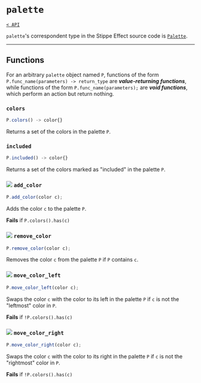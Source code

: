 # `palette`

[`< API`](README.md)

`palette`'s correspondent type in the Stippe Effect source code is [`Palette`](https://github.com/jbunke/stipple-effect/blob/master/src/com/jordanbunke/stipple_effect/palette/Palette.java).

---

## Functions

For an arbitrary `palette` object named `P`, functions of the form `P.func_name(parameters) -> return_type` are __*value-returning functions*__, while functions of the form `P.func_name(parameters);` are __*void functions*__, which perform an action but return nothing.

### `colors`
```js
P.colors() -> color{}
```
Returns a set of the colors in the palette `P`.

### `included`
```js
P.included() -> color{}
```
Returns a set of the colors marked as "included" in the palette `P`.

### ![](https://raw.githubusercontent.com/jbunke/stipple-effect/master/res/icons/add_color_to_palette.png) `add_color`
```js
P.add_color(color c);
```
Adds the color `c` to the palette `P`.

**Fails** if `P.colors().has(c)`

### ![](https://raw.githubusercontent.com/jbunke/stipple-effect/master/res/icons/remove_color_from_palette.png) `remove_color`
```js
P.remove_color(color c);
```
Removes the color `c` from the palette `P` if `P` contains `c`.

### ![](https://raw.githubusercontent.com/jbunke/stipple-effect/master/res/icons/move_color_left_in_palette.png) `move_color_left`
```js
P.move_color_left(color c);
```
Swaps the color `c` with the color to its left in the palette `P` if `c` is not the "leftmost" color in `P`.

**Fails** if `!P.colors().has(c)`

### ![](https://raw.githubusercontent.com/jbunke/stipple-effect/master/res/icons/move_color_right_in_palette.png) `move_color_right`
```js
P.move_color_right(color c);
```
Swaps the color `c` with the color to its right in the palette `P` if `c` is not the "rightmost" color in `P`.

**Fails** if `!P.colors().has(c)`
